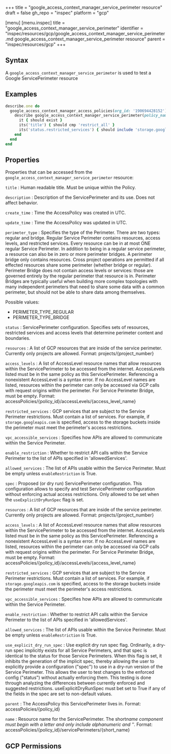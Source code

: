 +++
title = "google_access_context_manager_service_perimeter resource"
draft = false
gh_repo = "inspec"
platform = "gcp"

[menu]
  [menu.inspec]
    title = "google_access_context_manager_service_perimeter"
    identifier = "inspec/resources/gcp/google_access_context_manager_service_perimeter.md google_access_context_manager_service_perimeter resource"
    parent = "inspec/resources/gcp"
+++

## Syntax

A `google_access_context_manager_service_perimeter` is used to test a Google ServicePerimeter resource

## Examples

```ruby
describe.one do
  google_access_context_manager_access_policies(org_id: '190694428152').names.each do |policy_name|
    describe google_access_context_manager_service_perimeter(policy_name: policy_name, name: 'restrict_all') do
      it { should exist }
      its('title') { should cmp 'restrict_all' }
      its('status.restricted_services') { should include 'storage.googleapis.com' }
    end
  end
end
```

## Properties

Properties that can be accessed from the `google_access_context_manager_service_perimeter` resource:

`title`
: Human readable title. Must be unique within the Policy.

`description`
: Description of the ServicePerimeter and its use. Does not affect behavior.

`create_time`
: Time the AccessPolicy was created in UTC.

`update_time`
: Time the AccessPolicy was updated in UTC.

`perimeter_type`
: Specifies the type of the Perimeter. There are two types: regular and bridge. Regular Service Perimeter contains resources, access levels, and restricted services. Every resource can be in at most ONE regular Service Perimeter. In addition to being in a regular service perimeter, a resource can also be in zero or more perimeter bridges. A perimeter bridge only contains resources. Cross project operations are permitted if all effected resources share some perimeter (whether bridge or regular). Perimeter Bridge does not contain access levels or services: those are governed entirely by the regular perimeter that resource is in. Perimeter Bridges are typically useful when building more complex topologies with many independent perimeters that need to share some data with a common perimeter, but should not be able to share data among themselves.

  Possible values:

  - PERIMETER_TYPE_REGULAR
  - PERIMETER_TYPE_BRIDGE

`status`
: ServicePerimeter configuration. Specifies sets of resources, restricted services and access levels that determine perimeter content and boundaries.

`resources`
: A list of GCP resources that are inside of the service perimeter. Currently only projects are allowed. Format: projects/{project_number}

`access_levels`
: A list of AccessLevel resource names that allow resources within the ServicePerimeter to be accessed from the internet. AccessLevels listed must be in the same policy as this ServicePerimeter. Referencing a nonexistent AccessLevel is a syntax error. If no AccessLevel names are listed, resources within the perimeter can only be accessed via GCP calls with request origins within the perimeter. For Service Perimeter Bridge, must be empty. Format: accessPolicies/{policy_id}/accessLevels/{access_level_name}

`restricted_services`
: GCP services that are subject to the Service Perimeter restrictions. Must contain a list of services. For example, if `storage.googleapis.com` is specified, access to the storage buckets inside the perimeter must meet the perimeter's access restrictions.

`vpc_accessible_services`
: Specifies how APIs are allowed to communicate within the Service Perimeter.

  `enable_restriction`
  : Whether to restrict API calls within the Service Perimeter to the list of APIs specified in 'allowedServices'.

  `allowed_services`
  : The list of APIs usable within the Service Perimeter. Must be empty unless `enableRestriction` is True.

`spec`
: Proposed (or dry run) ServicePerimeter configuration. This configuration allows to specify and test ServicePerimeter configuration without enforcing actual access restrictions. Only allowed to be set when the `useExplicitDryRunSpec` flag is set.

`resources`
: A list of GCP resources that are inside of the service perimeter. Currently only projects are allowed. Format: projects/{project_number}

`access_levels`
: A list of AccessLevel resource names that allow resources within the ServicePerimeter to be accessed from the internet. AccessLevels listed must be in the same policy as this ServicePerimeter. Referencing a nonexistent AccessLevel is a syntax error. If no AccessLevel names are listed, resources within the perimeter can only be accessed via GCP calls with request origins within the perimeter. For Service Perimeter Bridge, must be empty. Format: accessPolicies/{policy_id}/accessLevels/{access_level_name}

`restricted_services`
: GCP services that are subject to the Service Perimeter restrictions. Must contain a list of services. For example, if `storage.googleapis.com` is specified, access to the storage buckets inside the perimeter must meet the perimeter's access restrictions.

`vpc_accessible_services`
: Specifies how APIs are allowed to communicate within the Service Perimeter.

  `enable_restriction`
  : Whether to restrict API calls within the Service Perimeter to the list of APIs specified in 'allowedServices'.

  `allowed_services`
  : The list of APIs usable within the Service Perimeter. Must be empty unless `enableRestriction` is True.

`use_explicit_dry_run_spec`
: Use explicit dry run spec flag. Ordinarily, a dry-run spec implicitly exists for all Service Perimeters, and that spec is identical to the status for those Service Perimeters. When this flag is set, it inhibits the generation of the implicit spec, thereby allowing the user to explicitly provide a configuration ("spec") to use in a dry-run version of the Service Perimeter. This allows the user to test changes to the enforced config ("status") without actually enforcing them. This testing is done through analyzing the differences between currently enforced and suggested restrictions. useExplicitDryRunSpec must bet set to True if any of the fields in the spec are set to non-default values.

`parent`
: The AccessPolicy this ServicePerimeter lives in. Format: accessPolicies/{policy_id}

`name`
: Resource name for the ServicePerimeter. The short*name component must begin with a letter and only include alphanumeric and '*'. Format: accessPolicies/{policy_id}/servicePerimeters/{short_name}

## GCP Permissions
